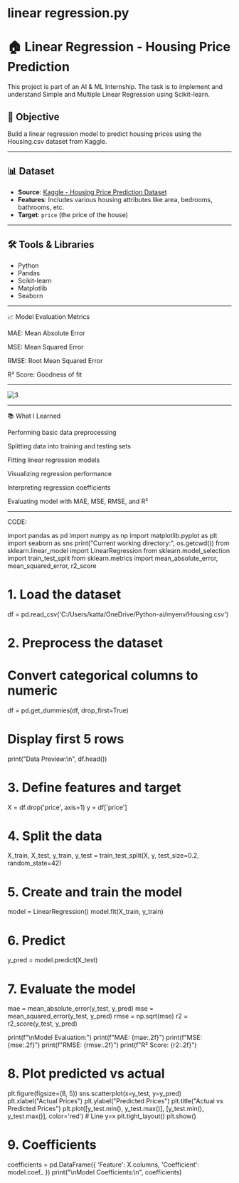# linear regression.py
# 🏠 Linear Regression - Housing Price Prediction

This project is part of an AI & ML Internship. The task is to implement and understand Simple and Multiple Linear Regression using Scikit-learn.

## 📌 Objective
Build a linear regression model to predict housing prices using the Housing.csv dataset from Kaggle.

---

## 📊 Dataset

- **Source**: [Kaggle - Housing Price Prediction Dataset](https://www.kaggle.com/datasets/harishkumardatalab/housing-price-prediction)
- **Features**: Includes various housing attributes like area, bedrooms, bathrooms, etc.
- **Target**: `price` (the price of the house)

---

## 🛠️ Tools & Libraries

- Python
- Pandas
- Scikit-learn
- Matplotlib
- Seaborn

---

📈 Model Evaluation Metrics

MAE: Mean Absolute Error

MSE: Mean Squared Error

RMSE: Root Mean Squared Error

R² Score: Goodness of fit

---

![3](https://github.com/user-attachments/assets/72b3e65f-c389-49f4-b3f9-109da2e7c9c1)

---

📚 What I Learned

Performing basic data preprocessing

Splitting data into training and testing sets

Fitting linear regression models

Visualizing regression performance

Interpreting regression coefficients

Evaluating model with MAE, MSE, RMSE, and R²

----

CODE:

import pandas as pd
import numpy as np
import matplotlib.pyplot as plt
import seaborn as sns
print("Current working directory:", os.getcwd())
from sklearn.linear_model import LinearRegression
from sklearn.model_selection import train_test_split
from sklearn.metrics import mean_absolute_error, mean_squared_error, r2_score

# 1. Load the dataset
df = pd.read_csv('C:/Users/katta/OneDrive/Python-ai/myenv/Housing.csv')

# 2. Preprocess the dataset
# Convert categorical columns to numeric
df = pd.get_dummies(df, drop_first=True)

# Display first 5 rows
print("Data Preview:\n", df.head())

# 3. Define features and target
X = df.drop('price', axis=1)
y = df['price']

# 4. Split the data
X_train, X_test, y_train, y_test = train_test_split(X, y, test_size=0.2, random_state=42)

# 5. Create and train the model
model = LinearRegression()
model.fit(X_train, y_train)

# 6. Predict
y_pred = model.predict(X_test)

# 7. Evaluate the model
mae = mean_absolute_error(y_test, y_pred)
mse = mean_squared_error(y_test, y_pred)
rmse = np.sqrt(mse)
r2 = r2_score(y_test, y_pred)

print(f"\nModel Evaluation:")
print(f"MAE: {mae:.2f}")
print(f"MSE: {mse:.2f}")
print(f"RMSE: {rmse:.2f}")
print(f"R² Score: {r2:.2f}")

# 8. Plot predicted vs actual
plt.figure(figsize=(8, 5))
sns.scatterplot(x=y_test, y=y_pred)
plt.xlabel("Actual Prices")
plt.ylabel("Predicted Prices")
plt.title("Actual vs Predicted Prices")
plt.plot([y_test.min(), y_test.max()], [y_test.min(), y_test.max()], color='red')  # Line y=x
plt.tight_layout()
plt.show()

# 9. Coefficients
coefficients = pd.DataFrame({
    'Feature': X.columns,
    'Coefficient': model.coef_
})
print("\nModel Coefficients:\n", coefficients)
